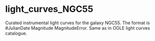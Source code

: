 # light_curves_NGC55
Curated instrumental light curves for the galaxy NGC55.
The format is #JulianDate Magnitude MagnitudeError. Same as in OGLE light curves catalogue.
